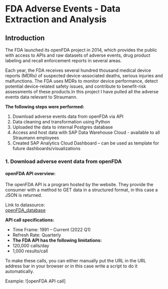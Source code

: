 # FDA Adverse Events - Data Extraction and Analysis

## Introduction

The FDA launched its openFDA project in 2014, which provides the public with access to APIs and raw datasets of adverse events, drug product labeling and recall enforcement reports in several areas. 

Each year, the FDA receives several hundred thousand medical device reports (MDRs) of suspected device-associated deaths, serious injuries and malfunctions. The FDA uses MDRs to monitor device performance, detect potential device-related safety issues, and contribute to benefit-risk assessments of these products.In this project I have pulled all the adverse events data relevant to Straumann. 

**The following steps were performed:**

1.	Download adverse events data from openFDA via API 
2.	Data cleaning and transformation using Python
3.	Uploaded the data to internal Postgres database
4.	Access and host data with SAP Data Warehouse Cloud - available to all Straumann employees
5.	Created SAP Analytics Cloud Dashboard – can be used as template for future dashboards/visualizations

### 1.  Download adverse event data from openFDA

#### **openFDA API overview:**

The openFDA API is a program hosted by the website. They provide the consumer with a method to GET data in a structured format, in this case a JSON is returned. 

Link to datasource:             
[openFDA_database](https://open.fda.gov/apis/device/event/download/)

**API call specifications:**
- Time Frame: 1991 – Current (2022 Q1)
- Refresh Rate: Quarterly
- **The FDA API has the following limitations:**
- 120,000 calls/day 
- 1,000 results/call


To make these calls, you can either manually put the URL in the URL address bar in your browser or in this case write a script to do it automatically. 

Example: ![openFDA API call]







<!-- This content will not appear in the rendered Markdown 
You can use the [editor on GitHub](https://github.com/sarahbethsleipnir/webpage/edit/main/README.md) to maintain and preview the content for your website in Markdown files.

Whenever you commit to this repository, GitHub Pages will run [Jekyll](https://jekyllrb.com/) to rebuild the pages in your site, from the content in your Markdown files.

### Markdown

Markdown is a lightweight and easy-to-use syntax for styling your writing. It includes conventions for

```markdown
Syntax highlighted code block

# Header 1
## Header 2
### Header 3

- Bulleted
- List

1. Numbered
2. List

**Bold** and _Italic_ and `Code` text

[Link](url) and ![Image](src)
```

For more details see [Basic writing and formatting syntax](https://docs.github.com/en/github/writing-on-github/getting-started-with-writing-and-formatting-on-github/basic-writing-and-formatting-syntax).

### Jekyll Themes

Your Pages site will use the layout and styles from the Jekyll theme you have selected in your [repository settings](https://github.com/sarahbethsleipnir/webpage/settings/pages). The name of this theme is saved in the Jekyll `_config.yml` configuration file.

### Support or Contact

Having trouble with Pages? Check out our [documentation](https://docs.github.com/categories/github-pages-basics/) or [contact support](https://support.github.com/contact) and we’ll help you sort it out.

-->
